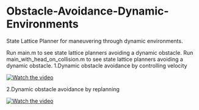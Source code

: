 # Obstacle-Avoidance-Dynamic-Environments
State Lattice Planner for maneuvering through dynamic environments.

Run main.m to see state lattice planners avoiding a dynamic obstacle. 
Run main_with_head_on_collision.m to see state lattice planners avoiding a dynamic obstacle.
1.Dynamic obstacle avoidance by controlling velocity

[![Watch the video](https://github.com/aykatpatal/Obstacle-Avoidance-Dynamic-Environments/blob/master/hqdefault.jpg)](https://youtu.be/_eP7TIjUnO8)

2.Dynamic obstacle avoidance by replanning

[![Watch the video](https://github.com/aykatpatal/Obstacle-Avoidance-Dynamic-Environments/blob/master/hqdefault_replan.jpg)](https://youtu.be/zCdmPKRzU48)
